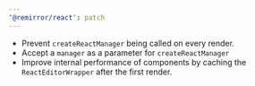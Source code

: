 ```yaml
---
'@remirror/react': patch
---
```


- Prevent `createReactManager` being called on every render.
- Accept a `manager` as a parameter for `createReactManager`
- Improve internal performance of components by caching the `ReactEditorWrapper` after the first render.
